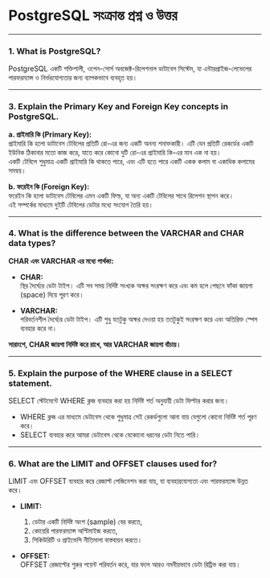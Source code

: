 # PostgreSQL সংক্রান্ত প্রশ্ন ও উত্তর

---

### 1. What is PostgreSQL?

PostgreSQL একটি শক্তিশালী, ওপেন-সোর্স অবজেক্ট-রিলেশনাল ডাটাবেস সিস্টেম, যা এন্টারপ্রাইজ-লেভেলের পারফরম্যান্স ও নির্ভরযোগ্যতার জন্য ব্যাপকভাবে ব্যবহৃত হয়।

---

### 3. Explain the Primary Key and Foreign Key concepts in PostgreSQL.

**a. প্রাইমারি কি (Primary Key):**  
প্রাইমারি কি হলো ডাটাবেস টেবিলের প্রতিটি রো-এর জন্য একটি অনন্য শনাক্তকারী। এটি যেন প্রতিটি রেকর্ডের একটি ইউনিক ঠিকানার মতো কাজ করে, যাতে করে কোনো দুটি রো-এর প্রাইমারি কি-এর মান এক না হয়।  
একটি টেবিলে শুধুমাত্র একটি প্রাইমারি কি থাকতে পারে, এবং এটি হতে পারে একটি একক কলাম বা একাধিক কলামের সমন্বয়।

**b. ফরেইন কি (Foreign Key):**  
ফরেইন কি হলো ডাটাবেস টেবিলের এমন একটি ফিল্ড, যা অন্য একটি টেবিলের সাথে রিলেশন স্থাপন করে।  
এই সম্পর্কের মাধ্যমে দুইটি টেবিলের ডেটার মধ্যে সংযোগ তৈরি হয়।

---

### 4. What is the difference between the VARCHAR and CHAR data types?

**CHAR এবং VARCHAR এর মধ্যে পার্থক্য:**

- **CHAR:**  
  স্থির দৈর্ঘ্যের ডেটা টাইপ। এটি সব সময় নির্দিষ্ট সংখ্যক অক্ষর সংরক্ষণ করে এবং কম হলে পেছনে ফাঁকা জায়গা (space) দিয়ে পূরণ করে।

- **VARCHAR:**  
  পরিবর্তনশীল দৈর্ঘ্যের ডেটা টাইপ। এটি শুধু যতটুকু অক্ষর দেওয়া হয় ততটুকুই সংরক্ষণ করে এবং অতিরিক্ত স্পেস ব্যবহার করে না।

**সারাংশে, CHAR জায়গা নির্দিষ্ট করে রাখে, আর VARCHAR জায়গা বাঁচায়।**

---

### 5. Explain the purpose of the WHERE clause in a SELECT statement.

SELECT স্টেটমেন্টে WHERE ক্লজ ব্যবহার করা হয় নির্দিষ্ট শর্ত অনুযায়ী ডেটা ফিল্টার করার জন্য।

- WHERE ক্লজ এর মাধ্যমে ডেটাবেস থেকে শুধুমাত্র সেই রেকর্ডগুলো আনা যায় যেগুলো কোনো নির্দিষ্ট শর্ত পূরণ করে।
- SELECT ব্যবহার করে আমরা ডেটাবেস থেকে যেকোনো ধরনের ডেটা নিতে পারি।

---

### 6. What are the LIMIT and OFFSET clauses used for?

LIMIT এবং OFFSET ব্যবহার করে রেজাল্ট পেজিনেশন করা যায়, যা ব্যবহারযোগ্যতা এবং পারফরম্যান্স উন্নত করে।

- **LIMIT:**

  1. ডেটার একটি নির্দিষ্ট অংশ (sample) বের করতে,
  2. কোয়েরি পারফরম্যান্স অপ্টিমাইজ করতে,
  3. সিকিউরিটি ও প্রাইভেসি নীতিমালা বাস্তবায়ন করতে।

- **OFFSET:**  
  OFFSET রেজাল্টের শুরুর পয়েন্ট পরিবর্তন করে, যার ফলে আরও নমনীয়ভাবে ডেটা রিট্রিভ করা যায়।
